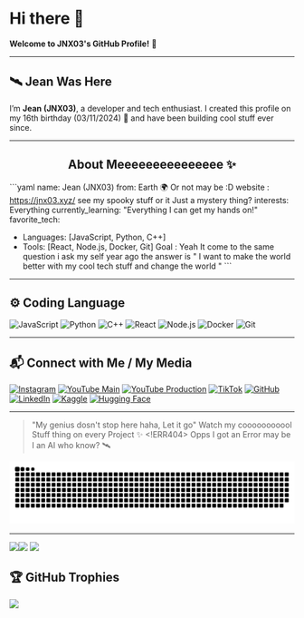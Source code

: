 # Hi there 👋  
**Welcome to JNX03's GitHub Profile!** 🚀  

---

## 🛰️ Jean Was Here
I’m **Jean (JNX03)**, a developer and tech enthusiast. I created this profile on my 16th birthday (03/11/2024) 🎂 and have been building cool stuff ever since.

---

<h2 align="center">About Meeeeeeeeeeeeeee ✨</h2>

\`\`\`yaml
name: Jean (JNX03)
from: Earth 🌍 Or not may be :D
website : https://jnx03.xyz/  see my spooky stuff or it Just a mystery thing?
interests: Everything 
currently_learning: "Everything I can get my hands on!"
favorite_tech:
  - Languages: [JavaScript, Python, C++]
  - Tools: [React, Node.js, Docker, Git]
Goal : Yeah It come to the same question i ask my self year ago the answer is " I want to make the world better with my cool tech stuff and change the world "
\`\`\`

---

## ⚙️ Coding Language
![JavaScript](https://img.shields.io/badge/-JavaScript-000?&logo=JavaScript)
![Python](https://img.shields.io/badge/-Python-000?&logo=Python)
![C++](https://img.shields.io/badge/-C++-000?&logo=C%2B%2B)
![React](https://img.shields.io/badge/-React-000?&logo=React)
![Node.js](https://img.shields.io/badge/-Node.js-000?&logo=Node.js)
![Docker](https://img.shields.io/badge/-Docker-000?&logo=Docker)
![Git](https://img.shields.io/badge/-Git-000?&logo=Git)

---

<!--## 📊 GitHub Stats & Metrics

<div align="center">
  <img src="https://github.com/lowlighter/metrics/blob/main/.github/workflows/metrics.yml" alt="GitHub Metrics" />
</div>

--- -->

## 📬 Connect with Me / My Media

[![Instagram](https://img.shields.io/badge/-Instagram-E4405F?style=flat&logo=Instagram&logoColor=white)](https://www.instagram.com/jxxn03z/)
[![YouTube Main](https://img.shields.io/badge/-YouTube%20(Main)-FF0000?style=flat&logo=YouTube&logoColor=white)](https://www.youtube.com/@Jnx03)
[![YouTube Production](https://img.shields.io/badge/-YouTube%20(Production)-FF0000?style=flat&logo=YouTube&logoColor=white)](https://www.youtube.com/@Jnx03Studio)
[![TikTok](https://img.shields.io/badge/-TikTok-000000?style=flat&logo=TikTok&logoColor=white)](https://www.tiktok.com/@jxxn03z)
[![GitHub](https://img.shields.io/badge/-GitHub-181717?style=flat&logo=GitHub&logoColor=white)](https://github.com/JNX03)
[![LinkedIn](https://img.shields.io/badge/-LinkedIn-0077B5?style=flat&logo=LinkedIn&logoColor=white)](https://www.linkedin.com/in/chawabhon-netisingha-4a60a034a/)
[![Kaggle](https://img.shields.io/badge/-Kaggle-20BEFF?style=flat&logo=Kaggle&logoColor=white)](https://www.kaggle.com/jxxn03x)
[![Hugging Face](https://img.shields.io/badge/-Huggingface-FFCC00?style=flat&logo=Hugging%20Face&logoColor=black)](https://huggingface.co/Jnx03)


---

> "My genius dosn't stop here haha, Let it go" Watch my cooooooooool Stuff thing on every Project ✨ <!ERR404> Opps I got an Error may be I an AI who know? 🛰️

<picture>
  <source
    media="(prefers-color-scheme: dark)"
    srcset="https://raw.githubusercontent.com/platane/snk/output/github-contribution-grid-snake-dark.svg"
  />
  <source
    media="(prefers-color-scheme: light)"
    srcset="https://raw.githubusercontent.com/platane/snk/output/github-contribution-grid-snake.svg"
  />
  <img
    alt="github contribution grid snake animation"
    src="https://raw.githubusercontent.com/platane/snk/output/github-contribution-grid-snake.svg"
  />
</picture>

---

![](https://github-readme-stats.vercel.app/api?username=jnx03&theme=dark&show_icons=true&hide_border=false&count_private=true)![](https://github-readme-streak-stats.herokuapp.com/?user=jnx03&theme=dark&hide_border=false)
![](https://github-contributor-stats.vercel.app/api?username=jnx03&limit=5&theme=dark&combine_all_yearly_contributions=true)
## 🏆 GitHub Trophies
![](https://github-profile-trophy.vercel.app/?username=jnx03&theme=radical&no-frame=false&no-bg=true&margin-w=4)

